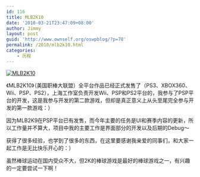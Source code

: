 ```yaml
---
id: 116
title: MLB2K10
date: '2010-03-21T23:47:09+08:00'
author: Jimmy
layout: post
guid: 'http://www.ownself.org/oswpblog/?p=78'
permalink: /2010/mlb2k10.html
categories:
    - 历程
---
```


[![MLB2K10](/wp-content/uploads/2010/MLB2K10_150D9/MLB2K10_thumb.jpg "MLB2K10")](/wp-content/uploads/2010/MLB2K10_150D9/MLB2K10.jpg)

《MLB2K10》（美国职棒大联盟）全平台作品已经正式发售了（PS3、XBOX360、Wii、PSP、PS2），上海工作室负责开发Wii、PSP和PS2平台的，我参与了PSP平台的开发，这是我参与开发的第二款游戏，但却是真正意义上从头至尾完全参与开发的第一款游戏：）

因为MLB2K9在PSP平台已有发售，而今年主要的任务是UI和赛季内容的更新，所以工作量并不算大，项目中我的主要工作是界面部分的开发以及后期的Debug～

获得了很多经验，也学到了很多的东西，在这里要感谢我亲爱的同事们，和大家一起工作是无比快乐开心的：）

虽然棒球运动在国内受众不大，但2K的棒球游戏是最好的棒球游戏之一，有兴趣的一定要尝试一下啊！